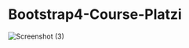 # Bootstrap4-Course-Platzi

![Screenshot (3)](https://user-images.githubusercontent.com/53313625/205523339-b64cd1f7-ea63-431e-987c-afe240c1cfc1.png)
